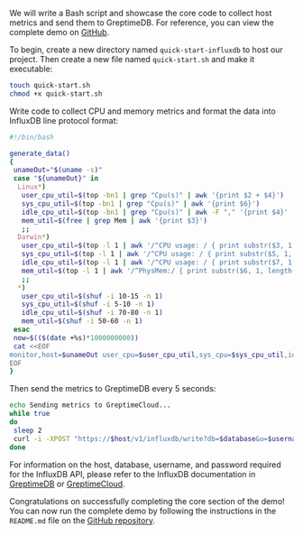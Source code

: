 We will write a Bash script and showcase the core code to collect host metrics and send them to GreptimeDB. For reference, you can view the complete demo on [GitHub](https://github.com/GreptimeCloudStarters/quick-start-influxdb-line-protocol).

To begin, create a new directory named `quick-start-influxdb` to host our project. Then create a new file named `quick-start.sh` and make it executable:

```bash
touch quick-start.sh
chmod +x quick-start.sh
```

Write code to collect CPU and memory metrics and format the data into InfluxDB line protocol format:

```bash
#!/bin/bash

generate_data()
{
 unameOut="$(uname -s)"
 case "${unameOut}" in
  Linux*)
   user_cpu_util=$(top -bn1 | grep "Cpu(s)" | awk '{print $2 + $4}')
   sys_cpu_util=$(top -bn1 | grep "Cpu(s)" | awk '{print $6}')
   idle_cpu_util=$(top -bn1 | grep "Cpu(s)" | awk -F "," '{print $4}' | awk -F " " '{print $1}')
   mem_util=$(free | grep Mem | awk '{print $3}')
   ;;
  Darwin*)
   user_cpu_util=$(top -l 1 | awk '/^CPU usage: / { print substr($3, 1, length($3)-1) }')
   sys_cpu_util=$(top -l 1 | awk '/^CPU usage: / { print substr($5, 1, length($5)-1) }')
   idle_cpu_util=$(top -l 1 | awk '/^CPU usage: / { print substr($7, 1, length($7)-1) }')
   mem_util=$(top -l 1 | awk '/^PhysMem:/ { print substr($6, 1, length($6)-1) }')
   ;;
  *)
   user_cpu_util=$(shuf -i 10-15 -n 1)
   sys_cpu_util=$(shuf -i 5-10 -n 1)
   idle_cpu_util=$(shuf -i 70-80 -n 1)
   mem_util=$(shuf -i 50-60 -n 1)
 esac
 now=$(($(date +%s)*1000000000))
 cat <<EOF
monitor,host=$unameOut user_cpu=$user_cpu_util,sys_cpu=$sys_cpu_util,idle_cpu=$idle_cpu_util,memory=$mem_util $now
EOF
}
```

Then send the metrics to GreptimeDB every 5 seconds:

```sh
echo Sending metrics to GreptimeCloud...
while true
do
 sleep 2
 curl -i -XPOST "https://$host/v1/influxdb/write?db=$database&u=$username&p=$password" --data-binary "$(generate_data)"
done
```

For information on the host, database, username, and password required for the InfluxDB API, please refer to the InfluxDB documentation in [GreptimeDB](/user-guide/protocols/influxdb-line-protocol.md) or [GreptimeCloud](/greptimecloud/integrations/influxdb.md).

Congratulations on successfully completing the core section of the demo! You can now run the complete demo by following the instructions in the `README.md` file on the [GitHub repository](https://github.com/GreptimeCloudStarters/quick-start-influxdb-line-protocol).
